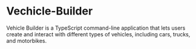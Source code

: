 # Vechicle-Builder
Vehicle Builder is a TypeScript command-line application that lets users create and interact with different types of vehicles, including cars, trucks, and motorbikes.
